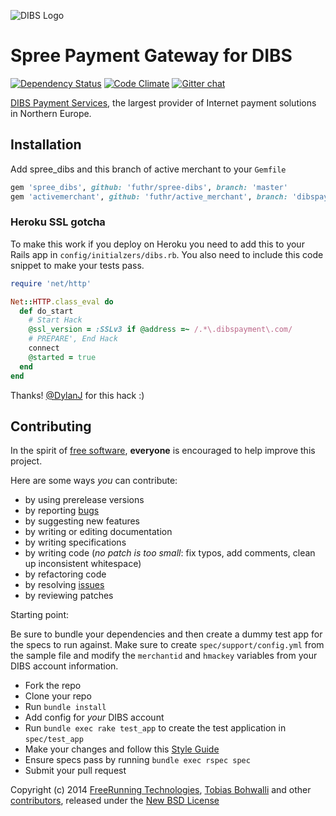 ![DIBS Logo][1]

# Spree Payment Gateway for DIBS

[![Dependency Status](https://gemnasium.com/futhr/spree-dibs.png)](https://gemnasium.com/futhr/spree-dibs)
[![Code Climate](https://codeclimate.com/github/futhr/spree-dibs.png)](https://codeclimate.com/github/futhr/spree-dibs)
[![Gitter chat](https://badges.gitter.im/futhr/spree-dibs.png)](https://gitter.im/futhr/spree-dibs)

[DIBS Payment Services][2], the largest provider of Internet payment solutions in Northern Europe.

## Installation

Add spree_dibs and this branch of active merchant to your `Gemfile`

```ruby
gem 'spree_dibs', github: 'futhr/spree-dibs', branch: 'master'
gem 'activemerchant', github: 'futhr/active_merchant', branch: 'dibspayment'
```

### Heroku SSL gotcha

To make this work if you deploy on Heroku you need to add this to your Rails app in `config/initialzers/dibs.rb`.
You also need to include this code snippet to make your tests pass.

```ruby
require 'net/http'

Net::HTTP.class_eval do
  def do_start
    # Start Hack
    @ssl_version = :SSLv3 if @address =~ /.*\.dibspayment\.com/
    # PREPARE', End Hack
    connect
    @started = true
  end
end
```

Thanks! [@DylanJ][7] for this hack :)

## Contributing

In the spirit of [free software][3], **everyone** is encouraged to help improve this project.

Here are some ways *you* can contribute:

* by using prerelease versions
* by reporting [bugs][4]
* by suggesting new features
* by writing or editing documentation
* by writing specifications
* by writing code (*no patch is too small*: fix typos, add comments, clean up inconsistent whitespace)
* by refactoring code
* by resolving [issues][4]
* by reviewing patches

Starting point:

Be sure to bundle your dependencies and then create a dummy test app for the specs to run against. Make sure to create `spec/support/config.yml` from the sample file and modify the `merchantid` and `hmackey` variables from your DIBS account information.

* Fork the repo
* Clone your repo
* Run `bundle install`
* Add config for *your* DIBS account
* Run `bundle exec rake test_app` to create the test application in `spec/test_app`
* Make your changes and follow this [Style Guide][5]
* Ensure specs pass by running `bundle exec rspec spec`
* Submit your pull request

Copyright (c) 2014 [FreeRunning Technologies][8], [Tobias Bohwalli][9] and other [contributors][10], released under the [New BSD License][6]

[1]: https://raw.github.com/futhr/spree-dibs/master/dibs.png
[2]: http://www.dibspayment.com
[3]: http://www.fsf.org/licensing/essays/free-sw.html
[4]: https://github.com/futhr/spree-dibs/issues
[5]: https://github.com/thoughtbot/guide
[6]: https://github.com/futhr/spree-dibs/tree/master/LICENSE.md
[7]: https://github.com/DylanJ
[8]: https://github.com/freerunningtechnologies
[9]: https://github.com/futhr
[10]: https://github.com/futhr/spree-dibs/contributors
